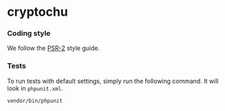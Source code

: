# cryptochu



### Coding style
We follow the [PSR-2](http://www.php-fig.org/psr/psr-2/) style guide.

### Tests
To run tests with default settings, simply run the following command. It will look in `phpunit.xml`.
```
vendor/bin/phpunit
```